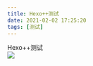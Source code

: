 ```yaml
---
title: Hexo++测试
date: 2021-02-02 17:25:20
tags: [测试]
---
```


Hexo++测试  
![](https://cdn.jsdelivr.net/gh/lixiang810/fk-gfw@master/hpp/1614301702000.webp)
